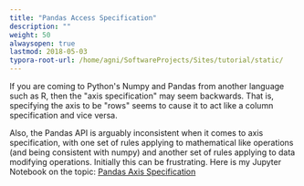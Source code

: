 ```yaml
---
title: "Pandas Access Specification"
description: ""
weight: 50
alwaysopen: true
lastmod: 2018-05-03
typora-root-url: /home/agni/SoftwareProjects/Sites/tutorial/static/
---
```


If you are coming to Python's Numpy and Pandas from another language such as R, then the "axis specification" may seem backwards.  That is, specifying the axis to be "rows" seems to cause it to act like a column specification and vice versa.

Also, the Pandas API is arguably inconsistent when it comes to axis specification, with one set of rules applying to mathematical like operations (and being consistent with numpy) and another set of rules applying to data modifying operations.  Initially this can be frustrating.  Here is my Jupyter Notebook on the topic: <a href="http://nbviewer.jupyter.org/github/sdiehl28/tutorial-jupyter-notebooks/blob/master/sklearn/AxisSpecification.ipynb" target="_blank">Pandas Axis Specification
</a>